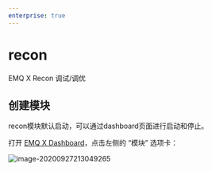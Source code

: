 ```yaml
---
enterprise: true
---
```

# recon
EMQ X Recon 调试/调优

## 创建模块

recon模块默认启动，可以通过dashboard页面进行启动和停止。

打开 [EMQ X Dashboard](http://127.0.0.1:18083/#/modules)，点击左侧的 “模块” 选项卡：

![image-20200927213049265](./assets/modules.png)
